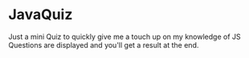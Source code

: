 # JavaQuiz
Just a mini Quiz to quickly give me a touch up on my knowledge of JS
Questions are displayed and you'll get a result at the end. 
 
